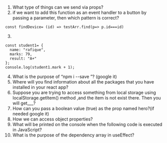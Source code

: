 1. What type of things can we send via props?
2. if we want to add this function as an event handler to a button by passing a parameter, then which pattern is correct?
```
const findDevice= (id) => testArr.find(p=> p.id===id)
```
3.  
```
const student1= {
  name: "rafique", 
  marks: 79, 
  result: "A+"
};
console.log(student1.mark + 1);
```
4. What is the purpose of “npm i --save <packageName>”? (google it)
5. Where will you find information about all the packages that you have installed in your react app?
6. Suppose you are trying to access something from local storage using localStorage.getItem() method ,and the item is not exist there. Then you will get___?
7. How can you pass a boolean value (true) as the prop named hero?(if needed google it)
8. How we can access object properties?
9. What will be printed on the console when the following code is executed in JavaScript?  
10. What is the purpose of the dependency array in useEffect?  

  
